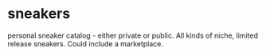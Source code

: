 # sneakers
personal sneaker catalog - either private or public. All kinds of niche, limited release sneakers. Could include a marketplace.
